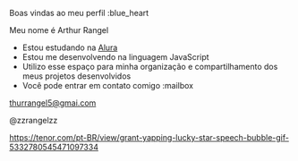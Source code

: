 Boas vindas ao meu perfil :blue_heart

Meu nome é Arthur Rangel

- Estou estudando na [Alura](https://www.alura.com.br)
- Estou me desenvolvendo na linguagem JavaScript
- Utilizo esse espaço para minha organização e compartilhamento dos meus projetos desenvolvidos
- Você pode entrar em contato comigo :mailbox

thurrangel5@gmai.com

@zzrangelzz

https://tenor.com/pt-BR/view/grant-yapping-lucky-star-speech-bubble-gif-5332780545471097334
